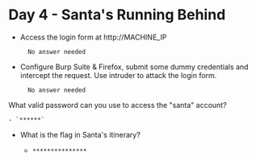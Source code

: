 # Day 4 - Santa's Running Behind



- Access the login form at http://MACHINE_IP

		No answer needed

- Configure Burp Suite & Firefox, submit some dummy credentials and intercept the request. Use intruder to attack the login form.

		No answer needed

What valid password can you use to access the "santa" account?

	- `******`

- What is the flag in Santa's itinerary?

	- `***************`